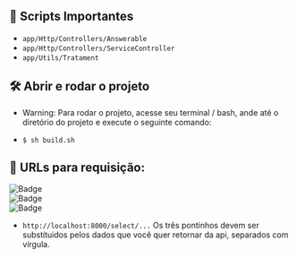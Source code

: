 ## 📁 Scripts Importantes
- ``app/Http/Controllers/Answerable``
- ``app/Http/Controllers/ServiceController``
- ``app/Utils/Tratament``

## 🛠️ Abrir e rodar o projeto
* Warning: Para rodar o projeto, acesse seu terminal / bash, ande até o diretório do projeto e execute o seguinte comando:
- `$ sh build.sh`

## 📁 URLs para requisição:

![Badge](http://img.shields.io/static/v1?label=URL%20CLIENTES&message=http://localhost:8000/payments&color=GREEN&style=for-the-badge)
<br />
![Badge](http://img.shields.io/static/v1?label=URL%20PARCELAS&message=http://localhost:8000/parcels&color=GREEN&style=for-the-badge)
<br />
![Badge](http://img.shields.io/static/v1?label=URL%20COM%20PARÂMETROS&message=http://localhost:8000/select/...&color=GREEN&style=for-the-badge)
- ``http://localhost:8000/select/...`` Os três pontinhos devem ser substítuidos pelos dados que você quer retornar da api, separados com vírgula.
